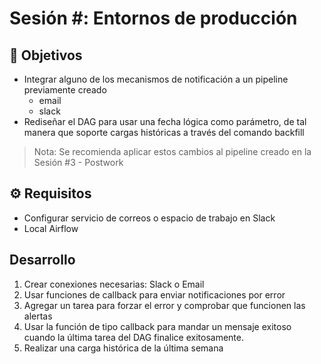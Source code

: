 # Sesión #: Entornos de producción

## :dart: Objetivos

- Integrar alguno de los mecanismos de notificación a un pipeline previamente creado
    - email
    - slack
- Rediseñar el DAG para usar una fecha lógica como parámetro, de tal manera que soporte cargas históricas a través del comando backfill

> Nota: Se recomienda aplicar estos cambios al pipeline creado en la Sesión #3 - Postwork

## ⚙ Requisitos

+ Configurar servicio de correos o espacio de trabajo en Slack
+ Local Airflow


## Desarrollo

1. Crear conexiones necesarias: Slack o Email
2. Usar funciones de callback para enviar notificaciones por error
3. Agregar un tarea para forzar el error y comprobar que funcionen las alertas
4. Usar la función de tipo callback para mandar un mensaje exitoso cuando la última tarea del DAG finalice exitosamente.
5. Realizar una carga histórica de la última semana
